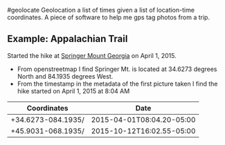 #geolocate
Geolocation a list of times given a list of location-time coordinates. A piece of software to help me gps tag photos from a trip.

## Example: Appalachian Trail
Started the hike at [Springer Mount Georgia](http://www.openstreetmap.org/node/358771759) on April 1, 2015.

* From openstreetmap I find Springer Mt. is located at 34.6273 degrees North and 84.1935 degrees West.
* From the timestamp in the metadata of the first picture taken I find the hike started on April 1, 2015 at 8:04 AM


| Coordinates | Date  |
| --- | --- |
| +34.6273-084.1935/ | 2015-04-01T08:04.20-05:00 |
| +45.9031-068.1935/ | 2015-10-12T16:02.55-05:00 |

